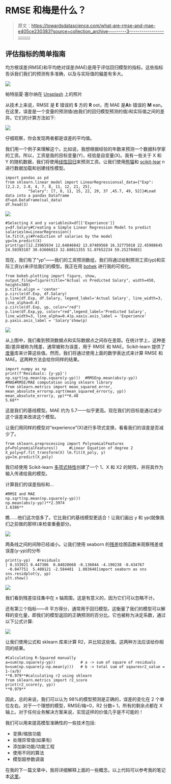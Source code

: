 # RMSE 和梅是什么？

> 原文：<https://towardsdatascience.com/what-are-rmse-and-mae-e405ce230383?source=collection_archive---------3----------------------->

## 评估指标的简单指南

均方根误差(RMSE)和平均绝对误差(MAE)是用于评估回归模型的指标。这些指标告诉我们我们的预测有多准确，以及与实际值的偏差有多大。

![](img/9c8324d4a39c08aabe21edcbcf612ab2.png)

帕特丽夏·塞尔纳在 [Unsplash](https://unsplash.com/s/photos/inch?utm_source=unsplash&utm_medium=referral&utm_content=creditCopyText) 上的照片

从技术上来说，RMSE 是 **E** 错误的 **S** 方的 **R** oot，而 MAE 是**A**b 错误的 **M** ean。在这里，误差是一个变量的预测值(由我们的回归模型预测的值)和实际值之间的差异。它们的计算方法如下:

![](img/b0d25d333bdeefd24da0ca4309a35b9d.png)

仔细观察，你会发现两者都是误差的平均值。

我们用一个例子来理解这个。比如说，我想根据经验的年数来预测一个数据科学家的工资。所以，工资是我的目标变量(Y)，经验是自变量(X)。我有一些关于 X 和 Y 的随机数据，我们将使用[线性回归](https://en.wikipedia.org/wiki/Linear_regression)来预测工资。让我们使用[熊猫](https://pandas.pydata.org/)和 [scikit-lear](https://scikit-learn.org/stable/getting_started.html) n 进行数据加载和创建线性模型。

```
import pandas as pd
from sklearn.linear_model import LinearRegressionsal_data={"Exp":[2,2.2, 2.8, 4, 7, 8, 11, 12, 21, 25], 
          "Salary": [7, 8, 11, 15, 22, 29, 37 ,45.7, 49, 52]}#Load data into a pandas Dataframe
df=pd.DataFrame(sal_data)
df.head(3)
```

![](img/b6773ffb6ed7f368cd31d0d0ecdba8ad.png)

```
#Selecting X and y variablesX=df[['Experience']]
y=df.Salary#Creating a Simple Linear Regression Model to predict salarieslm=LinearRegression()
lm.fit(X,y)#Prediction of salaries by the model
yp=lm.predict(X)
print(yp)[12.23965934 12.64846842 13.87489568 16.32775018 22.45988645 24.50393187 30.63606813 32.68011355 51.07652234 59.25270403]
```

现在，我们有了“yp”——我们的工资预测数组，我们将通过绘制预测工资(yp)和实际工资(y)来评估我们的模型。我正在用 [bohek](https://docs.bokeh.org/en/latest/index.html) 进行我的可视化。

```
from bokeh.plotting import figure, show, output_filep=figure(title="Actual vs Predicted Salary", width=450, height=300)
p.title.align = 'center'
p.circle(df.Exp, df.Salary)
p.line(df.Exp, df.Salary, legend_label='Actual Salary', line_width=3, line_alpha=0.4)
p.circle(df.Exp, yp, color="red")
p.line(df.Exp,yp, color="red",legend_label='Predicted Salary', line_width=3, line_alpha=0.4)p.xaxis.axis_label = 'Experience'
p.yaxis.axis_label = 'Salary'show(p)
```

![](img/30f44dea6e2a426512a3b74e2cb1d1c6.png)

从上图中，我们看到预测数据点和实际数据点之间存在差距。在统计学上，这种差距/差异被称为残差，通常被称为误差，用于 RMSE 和 MAE。Scikit-learn 提供了[度量](https://scikit-learn.org/stable/modules/classes.html#module-sklearn.metrics)库来计算这些值。然而，我们将通过使用上面的数学表达式来计算 RMSE 和 MAE。这两种方法会给你同样的结果。

```
import numpy as np
print(f'Residuals: {y-yp}')
np.sqrt(np.mean(np.square(y-yp)))  #RMSEnp.mean(abs(y-yp))                 #MAE#RMSE/MAE computation using sklearn library
from sklearn.metrics import mean_squared_error, mean_absolute_errornp.sqrt(mean_squared_error(y, yp))
mean_absolute_error(y, yp)**6.48
5.68**
```

这是我们的基线模型。MAE 约为 5.7——似乎更高。现在我们的目标是通过减少这个误差来改进这个模型。

让我们用同样的模型对“experience”(X)进行多项式变换，看看我们的误差是否减少了。

```
from sklearn.preprocessing import PolynomialFeatures
pf=PolynomialFeatures()     #Linear Equation of degree 2
X_poly=pf.fit_transform(X) lm.fit(X_poly, y)
yp=lm.predict(X_poly)
```

我已经使用 Scikit-learn [多项式特性](https://scikit-learn.org/stable/modules/generated/sklearn.preprocessing.PolynomialFeatures.html)创建了一个 1、X 和 X2 的矩阵，并将其作为输入传递给我的模型。

计算我们的误差指标和…

```
#RMSE and MAE
np.sqrt(np.mean(np.square(y-yp)))
np.mean(abs(y-yp))**2.3974
1.6386**
```

瞧……他们这次低多了。它比我们的基线模型更适合！让我们画出 y 和 yp(就像我们之前做的那样)来检查重叠部分。

![](img/03f2928c8df7f9b8af46518fbcb20c04.png)

两条线之间的间隙已经减小。让我们使用 seaborn 的[残差](https://seaborn.pydata.org/generated/seaborn.residplot.html)绘图函数来观察残差或误差(y-yp)的分布

```
print(y-yp)   #residuals
[ 0.333921 0.447306  0.84028668 -0.136044 -4.190238 -0.434767
 -0.847751  5.488121 -2.584481  1.083648]import seaborn as sns
sns.residplot(y, yp)  
plt.show()
```

![](img/005e9a4753a104f8d29cdd4ffa0b1fb3.png)

我们看到残差往往集中在 x 轴周围，这是有意义的，因为它们可以忽略不计。

还有第三个指标——R 平方得分，通常用于回归模型。这衡量了我们的模型可以解释的变化量，即我们的模型返回的正确预测的百分比。它也被称为决定系数，通过以下公式计算:

![](img/c9c8257bf7a556b4a5da119d261efbc7.png)

让我们使用公式和 sklearn 库来计算 R2，并比较这些值。这两种方法应该给你相同的结果。

```
#Calculating R-Squared manually
a=sum(np.square(y-yp))           # a -> sum of square of residuals
b=sum(np.square(y-np.mean(y)))   # b -> total sum of sqauresr2_value = 1-(a/b)
**0.979**#calculating r2 using sklearn
from sklearn.metrics import r2_score
print(r2_score(y, yp))
**0.979**
```

因此，总的来说，我们可以认为 98%的模型预测是正确的，误差的变化在 2 个单位左右。对于一个理想的模型，RMSE/梅=0，R2 分数= 1，所有的剩余点都在 X 轴上。对于任何业务解决方案来说，实现这样的价值几乎是不可能的！

我们可以用来提高模型准确性的一些技术包括:

*   变换/缩放功能
*   处理异常值(如果有)
*   添加新功能/功能工程
*   使用不同的算法
*   模型超参数调谐

在我的下一篇文章中，我将详细解释上面的一些概念。以上代码可以参考我的笔记本[这里](https://github.com/sacharya225/data-expts/blob/master/SalaryPrediction_Regression.ipynb)。